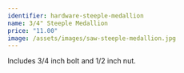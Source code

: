 ```yaml
---
identifier: hardware-steeple-medallion
name: 3/4" Steeple Medallion
price: "11.00"
image: /assets/images/saw-steeple-medallion.jpg
---
```

Includes 3/4 inch bolt and 1/2 inch nut.
